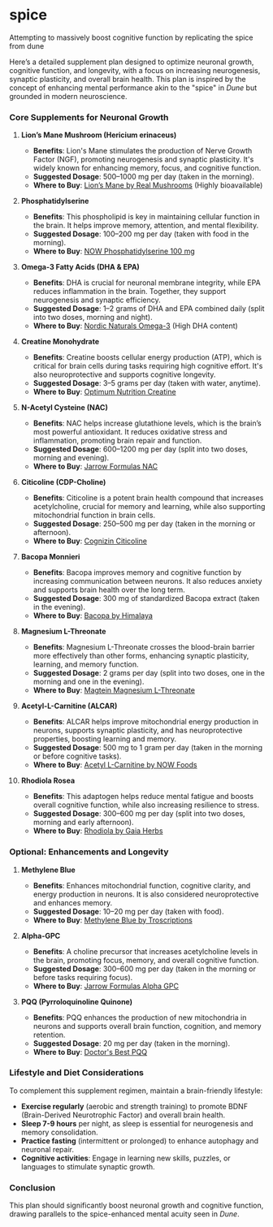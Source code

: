 # spice
Attempting to massively boost cognitive function by replicating the spice from dune

Here’s a detailed supplement plan designed to optimize neuronal growth, cognitive function, and longevity, with a focus on increasing neurogenesis, synaptic plasticity, and overall brain health. This plan is inspired by the concept of enhancing mental performance akin to the "spice" in *Dune* but grounded in modern neuroscience. 

### **Core Supplements for Neuronal Growth**

1. **Lion’s Mane Mushroom (Hericium erinaceus)**
   - **Benefits**: Lion's Mane stimulates the production of Nerve Growth Factor (NGF), promoting neurogenesis and synaptic plasticity. It's widely known for enhancing memory, focus, and cognitive function.
   - **Suggested Dosage**: 500–1000 mg per day (taken in the morning).
   - **Where to Buy**: [Lion’s Mane by Real Mushrooms](https://www.realmushrooms.com/shop/lions-mane-mushroom-capsules/) (Highly bioavailable)
   
2. **Phosphatidylserine**
   - **Benefits**: This phospholipid is key in maintaining cellular function in the brain. It helps improve memory, attention, and mental flexibility.
   - **Suggested Dosage**: 100–200 mg per day (taken with food in the morning).
   - **Where to Buy**: [NOW Phosphatidylserine 100 mg](https://www.amazon.com/dp/B0013OUO74)

3. **Omega-3 Fatty Acids (DHA & EPA)**
   - **Benefits**: DHA is crucial for neuronal membrane integrity, while EPA reduces inflammation in the brain. Together, they support neurogenesis and synaptic efficiency.
   - **Suggested Dosage**: 1–2 grams of DHA and EPA combined daily (split into two doses, morning and night).
   - **Where to Buy**: [Nordic Naturals Omega-3](https://www.amazon.com/dp/B002CQU564) (High DHA content)

4. **Creatine Monohydrate**
   - **Benefits**: Creatine boosts cellular energy production (ATP), which is critical for brain cells during tasks requiring high cognitive effort. It's also neuroprotective and supports cognitive longevity.
   - **Suggested Dosage**: 3–5 grams per day (taken with water, anytime).
   - **Where to Buy**: [Optimum Nutrition Creatine](https://www.amazon.com/dp/B002DYIZEO)

5. **N-Acetyl Cysteine (NAC)**
   - **Benefits**: NAC helps increase glutathione levels, which is the brain’s most powerful antioxidant. It reduces oxidative stress and inflammation, promoting brain repair and function.
   - **Suggested Dosage**: 600–1200 mg per day (split into two doses, morning and evening).
   - **Where to Buy**: [Jarrow Formulas NAC](https://www.amazon.com/dp/B0013OVVK0)

6. **Citicoline (CDP-Choline)**
   - **Benefits**: Citicoline is a potent brain health compound that increases acetylcholine, crucial for memory and learning, while also supporting mitochondrial function in brain cells.
   - **Suggested Dosage**: 250–500 mg per day (taken in the morning or afternoon).
   - **Where to Buy**: [Cognizin Citicoline](https://www.amazon.com/dp/B00GWTNX96)

7. **Bacopa Monnieri**
   - **Benefits**: Bacopa improves memory and cognitive function by increasing communication between neurons. It also reduces anxiety and supports brain health over the long term.
   - **Suggested Dosage**: 300 mg of standardized Bacopa extract (taken in the evening).
   - **Where to Buy**: [Bacopa by Himalaya](https://www.amazon.com/dp/B001F1GV5C)

8. **Magnesium L-Threonate**
   - **Benefits**: Magnesium L-Threonate crosses the blood-brain barrier more effectively than other forms, enhancing synaptic plasticity, learning, and memory function.
   - **Suggested Dosage**: 2 grams per day (split into two doses, one in the morning and one in the evening).
   - **Where to Buy**: [Magtein Magnesium L-Threonate](https://www.amazon.com/dp/B004UR487A)

9. **Acetyl-L-Carnitine (ALCAR)**
   - **Benefits**: ALCAR helps improve mitochondrial energy production in neurons, supports synaptic plasticity, and has neuroprotective properties, boosting learning and memory.
   - **Suggested Dosage**: 500 mg to 1 gram per day (taken in the morning or before cognitive tasks).
   - **Where to Buy**: [Acetyl L-Carnitine by NOW Foods](https://www.amazon.com/dp/B0013OXEKK)

10. **Rhodiola Rosea**
    - **Benefits**: This adaptogen helps reduce mental fatigue and boosts overall cognitive function, while also increasing resilience to stress.
    - **Suggested Dosage**: 300–600 mg per day (split into two doses, morning and early afternoon).
    - **Where to Buy**: [Rhodiola by Gaia Herbs](https://www.amazon.com/dp/B01M0NU00T)

### **Optional: Enhancements and Longevity**

1. **Methylene Blue**
   - **Benefits**: Enhances mitochondrial function, cognitive clarity, and energy production in neurons. It is also considered neuroprotective and enhances memory.
   - **Suggested Dosage**: 10–20 mg per day (taken with food).
   - **Where to Buy**: [Methylene Blue by Troscriptions](https://troscriptions.com/products/troscriptions-blue-cannatine)

2. **Alpha-GPC**
   - **Benefits**: A choline precursor that increases acetylcholine levels in the brain, promoting focus, memory, and overall cognitive function.
   - **Suggested Dosage**: 300–600 mg per day (taken in the morning or before tasks requiring focus).
   - **Where to Buy**: [Jarrow Formulas Alpha GPC](https://www.amazon.com/dp/B0053OMR5M)

3. **PQQ (Pyrroloquinoline Quinone)**
   - **Benefits**: PQQ enhances the production of new mitochondria in neurons and supports overall brain function, cognition, and memory retention.
   - **Suggested Dosage**: 20 mg per day (taken in the morning).
   - **Where to Buy**: [Doctor's Best PQQ](https://www.amazon.com/dp/B005QIYTI2)

### **Lifestyle and Diet Considerations**
To complement this supplement regimen, maintain a brain-friendly lifestyle:
- **Exercise regularly** (aerobic and strength training) to promote BDNF (Brain-Derived Neurotrophic Factor) and overall brain health.
- **Sleep 7-9 hours** per night, as sleep is essential for neurogenesis and memory consolidation.
- **Practice fasting** (intermittent or prolonged) to enhance autophagy and neuronal repair.
- **Cognitive activities**: Engage in learning new skills, puzzles, or languages to stimulate synaptic growth.

### **Conclusion**
This plan should significantly boost neuronal growth and cognitive function, drawing parallels to the spice-enhanced mental acuity seen in *Dune*.
